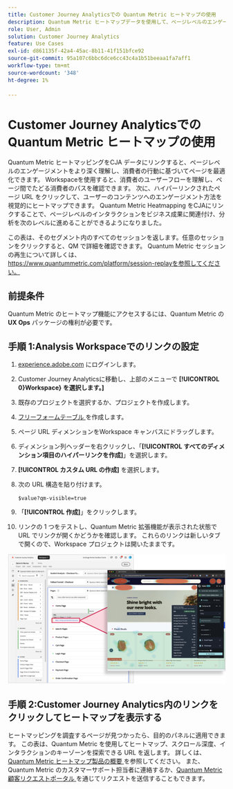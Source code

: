 ```yaml
---
title: Customer Journey Analyticsでの Quantum Metric ヒートマップの使用
description: Quantum Metric ヒートマップデータを使用して、ページレベルのエンゲージメントをより深く理解し、消費者の行動に基づいてページを最適化します。
role: User, Admin
solution: Customer Journey Analytics
feature: Use Cases
exl-id: d861135f-42a4-45ac-8b11-41f151bfce92
source-git-commit: 95a107c6bbc6dce6cc43c4a1b51beeaa1fa7aff1
workflow-type: tm+mt
source-wordcount: '348'
ht-degree: 1%

---
```


# Customer Journey Analyticsでの Quantum Metric ヒートマップの使用

Quantum Metric ヒートマッピングをCJA データにリンクすると、ページレベルのエンゲージメントをより深く理解し、消費者の行動に基づいてページを最適化できます。 Workspaceを使用すると、消費者のユーザーフローを理解し、ページ間でたどる消費者のパスを確認できます。 次に、ハイパーリンクされたページ URL をクリックして、ユーザーのコンテンツへのエンゲージメント方法を視覚的にヒートマップできます。 Quantum Metric Heatmapping をCJAにリンクすることで、ページレベルのインタラクションをビジネス成果に関連付け、分析を次のレベルに進めることができるようになりました。

この表は、そのセグメント内のすべてのセッションを返します。任意のセッションをクリックすると、QM で詳細を確認できます。  Quantum Metric セッションの再生について詳しくは、https://www.quantummetric.com/platform/session-replayを参照してください。

## 前提条件

Quantum Metric のヒートマップ機能にアクセスするには、Quantum Metric の **UX Ops** パッケージの権利が必要です。

## 手順 1:Analysis Workspaceでのリンクの設定

1. [experience.adobe.com](https://experience.adobe.com) にログインします。
1. Customer Journey Analyticsに移動し、上部のメニューで **[!UICONTROL 0}Workspace} を選択します。]**
1. 既存のプロジェクトを選択するか、プロジェクトを作成します。
1. [ フリーフォームテーブル ](/help/analysis-workspace/visualizations/freeform-table/freeform-table.md) を作成します。
1. ページ URL ディメンションをWorkspace キャンバスにドラッグします。
1. ディメンション列ヘッダーを右クリックし、「**[!UICONTROL すべてのディメンション項目のハイパーリンクを作成]**」を選択します。
1. **[!UICONTROL カスタム URL の作成]** を選択します。
1. 次の URL 構造を貼り付けます。

   ```
   $value?qm-visible=true
   ```

1. 「**[!UICONTROL 作成]**」をクリックします。
1. リンクの 1 つをテストし、Quantum Metric 拡張機能が表示された状態で URL でリンクが開くかどうかを確認します。 これらのリンクは新しいタブで開くので、Workspace プロジェクトは開いたままです。

![ ヒートマップ ](assets/heatmap.png)

## 手順 2:Customer Journey Analytics内のリンクをクリックしてヒートマップを表示する

ヒートマッピングを調査するページが見つかったら、目的のパネルに適用できます。 この表は、Quantum Metric を使用してヒートマップ、スクロール深度、インタラクションのキーゾーンを探索できる URL を返します。 詳しくは、[Quantum Metric ヒートマップ製品の概要 ](https://www.quantummetric.com/platform/interaction-heatmaps) を参照してください。 また、Quantum Metric のカスタマーサポート担当者に連絡するか、[Quantum Metric 顧客リクエストポータル ](https://community.quantummetric.com/s/public-support-page) を通じてリクエストを送信することもできます。
